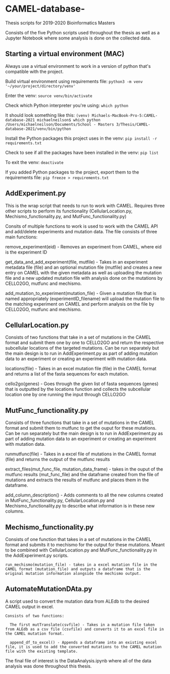# CAMEL-database-
Thesis scripts for 2019-2020 Bioinformatics Masters

Consists of the five Python scripts used throughout the thesis as well as a Jupyter Notebook where some analysis is done on the collected data.

## Starting a virtual environment (MAC)
Always use a virtual environment to work in a version of python that's compatible with the project.

Build virtual environment using requirements file: 
`python3 -m venv '~/your/project/directory/venv'`

Enter the venv:
`source venv/bin/activate`

Check which Python interpreter you're using:
`which python`

It should look something like this:
`(venv) Michaels-MacBook-Pro-5:CAMEL-database-2021 michaelneilson$ which python`
`/Users/michaelneilson/Documents/School - Masters 3/Thesis/CAMEL-database-2021/venv/bin/python`

Install the Python packages this project uses in the venv:
`pip install -r requirements.txt`

Check to see if all the packages have been installed in the venv:
`pip list`

To exit the venv:
`deactivate`

If you added Python packages to the project, export them to the requirements file:
`pip freeze > requirements.txt`

## AddExperiment.py 
This is the wrap script that needs to run to work with CAMEL. Requires three other scripts to perform its functionality (CellularLocation.py, Mechismo_functionality.py, and MutFunc_functionality.py)

Consits of multiple functions to work is used to work with the CAMEL API and add/delete experiments and mutation data. The file consists of three main functions:

  remove_experiment(eid) - Removes an experiment from CAMEL, where eid is the experiment ID
  
  get_data_and_add_experiment(file, mutfile) - Takes in an experiment metadata file (file) and an optional mutation file (mutfile) and creates a new entry on CAMEL with the given metadata as well as uploading the mutation file and a new updated mutation file with analysis done on the mutations by CELLO2GO, mutfunc and mechismo.
  
  add_mutation_to_experiment(mutation_file) - Given a mutation file that is named appropriately (experimentID_filename) will upload the mutation file to the matching experiment on CAMEL and perform analysis on the file by CELLO2GO, mutfunc and mechismo.

## CellularLocation.py
Consists of two functions that take in a set of mutations in the CAMEL format and submit them one by one to CELLO2GO and return the respective subcellular locations of the targeted mutations. Can be run separately but the main design is to run in AddExperiment.py as part of adding mutation data to an experiment or creating an experiment with mutation data.

  locations(file) - Takes in an excel mutation file (file) in the CAMEL format and returns a list of the fasta sequences for each mutation.
  
  cello2go(genes) - Goes through the given list of fasta sequences (genes) that is outputted by the locations function and collects the subcellular location one by one running the input through CELLO2GO
  
## MutFunc_functionality.py
Consists of three functions that take in a set of mutations in the CAMEL format and submit them to mutfunc to get the ouput for these mutations. Can be run separately but the main design is to run in AddExperiment.py as part of adding mutation data to an experiment or creating an experiment with mutation data.

  runmutfunc(file) - Takes in a excel file of mutations in the CAMEL format (file) and returns the output of the mutfunc results
  
  extract_files(mut_func_file, mutation_data_frame) - takes in the ouput of the mutfunc results (mut_func_file) and the dataframe created from the file of mutations and extracts the results of mutfunc and places them in the dataframe.
  
  add_column_description() - Adds comments to all the new columns created in MutFunc_functionality.py, CellularLocation.py and Mechismo_functionality.py to describe what information is in these new columns.
  
## Mechismo_functionality.py
  Consists of one function that takes in a set of mutations in the CAMEL format and submits it to mechismo for the output for these mutations. Meant to be combined with CellularLocation.py and MutFunc_functionality.py in the AddExperiment.py scripts.
  
    run_mechismo(mutation_file) - takes in a excel mutation file in the CAMEL format (mutation_file) and outputs a dataframe that is the original mutation information alongside the mechismo output.
  
## AutomateMutationDAta.py
A script used to convert the mutation data from ALEdb to the desired CAMEL output in excel.
  
    Consists of two functions:
    
      The first mutTranslate(csvfile) - Takes in a mutation file taken from ALEdb as a csv file (csvfile) and converts it to an excel file in the CAMEL mutation format.
      
      append_df_to_excel() - Appends a dataframe into an existing excel file, it is used to add the converted mutations to the CAMEL mutation file with the existing template.
      
The final file of interest is the DataAnalysis.ipynb where all of the data analysis was done throughout this thesis.

  
